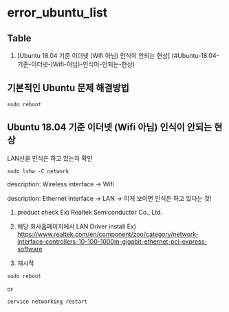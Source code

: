# error_ubuntu_list

## Table
1. [Ubuntu 18.04 기준 이더넷 (Wifi 아님) 인식이 안되는 현상] (#Ubuntu-18.04-기준-이더넷-(Wifi-아님)-인식이-안되는-현상)

## 기본적인 Ubuntu 문제 해결방법
```
sudo reboot
```
## Ubuntu 18.04 기준 이더넷 (Wifi 아님) 인식이 안되는 현상

LAN선을 인식은 하고 있는지 확인
```
sudo lshw -C network
```
description: Wireless interface -> Wifi

description: Ethernet interface -> LAN -> 이게 보이면 인식은 하고 있다는 것!

1. product check
Ex) Realtek Semiconductor Co., Ltd.

2. 해당 회사홈페이지에서 LAN Driver install
Ex) https://www.realtek.com/en/component/zoo/category/network-interface-controllers-10-100-1000m-gigabit-ethernet-pci-express-software

3. 재시작

```
sudo reboot
```
or
```
service networking restart
```
